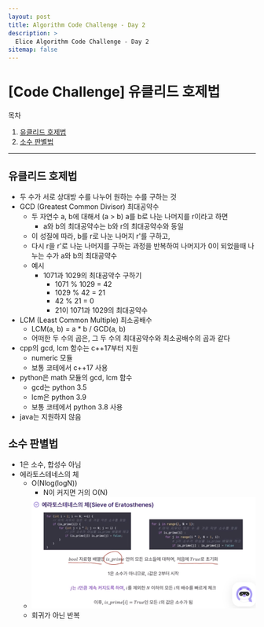```yaml
---
layout: post
title: Algorithm Code Challenge - Day 2
description: >
  Elice Algorithm Code Challenge - Day 2
sitemap: false
---
```


# [Code Challenge] 유클리드 호제법

목차
1. [유클리드 호제법](#유클리드-호제법)
2. [소수 판별법](#소수-판별법)

---

## 유클리드 호제법

- 두 수가 서로 상대방 수를 나누어 원하는 수를 구하는 것
- GCD (Greatest Common Divisor) 최대공약수
    - 두 자연수 a, b에 대해서 (a > b) a를 b로 나눈 나머지를 r이라고 하면
        - a와 b의 최대공약수는 b와 r의 최대공약수와 동일
    - 이 성질에 따라, b를 r로 나눈 나머지 r'를 구하고, 
    - 다시 r을 r'로 나눈 나머지를 구하는 과정을 반복하여 나머지가 0이 되었을때 나누는 수가 a와 b의 최대공약수
    - 예시
        - 1071과 1029의 최대공약수 구하기
            - 1071 % 1029 = 42
            - 1029 % 42 = 21
            - 42 % 21 = 0
            - 21이 1071과 1029의 최대공약수
- LCM (Least Common Multiple) 최소공배수
    - LCM(a, b) = a * b / GCD(a, b)
    - 어떠한 두 수의 곱은, 그 두 수의 최대공약수와 최소공배수의 곱과 같다
- cpp의 gcd, lcm 함수는 c++17부터 지원 
    - numeric 모듈
    - 보통 코테에서 c++17 사용
- python은 math 모듈의 gcd, lcm 함수
    - gcd는 python 3.5
    - lcm은 python 3.9
    - 보통 코테에서 python 3.8 사용
- java는 지원하지 않음

## 소수 판별법

- 1은 소수, 합성수 아님
- 에라토스테네스의 체
    - O(Nlog(logN))
        - N이 커지면 거의 O(N)
    - ![Full-width image](/algorithm/image/image.png)
    - 회귀가 아닌 반복
        
